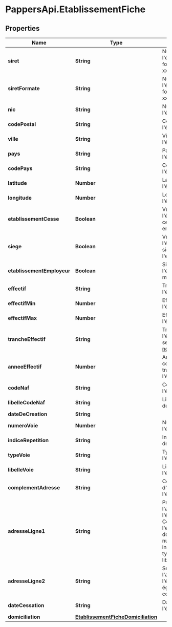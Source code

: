 # PappersApi.EtablissementFiche

## Properties

Name | Type | Description | Notes
------------ | ------------- | ------------- | -------------
**siret** | **String** | Numéro siret de l&#39;établissement au format xxxxxxxxxxxxxx. | [optional] 
**siretFormate** | **String** | Numéro siret de l&#39;établissement au format xxx xxx xxx xxxxx. | [optional] 
**nic** | **String** | Numéro NIC de l&#39;établissement. | [optional] 
**codePostal** | **String** | Code postal de l&#39;établissement. | [optional] 
**ville** | **String** | Ville de l&#39;établissement. | [optional] 
**pays** | **String** | Pays de l&#39;établissement | [optional] 
**codePays** | **String** | Code du pays de l&#39;établissement | [optional] 
**latitude** | **Number** | Latitude de l&#39;établissement. | [optional] 
**longitude** | **Number** | Longitude de l&#39;établissement. | [optional] 
**etablissementCesse** | **Boolean** | Vrai si l&#39;établissement est cessé, faux si il est en activité. | [optional] 
**siege** | **Boolean** | Vrai si l&#39;établissement est siège, faux s&#39;il ne l&#39;est pas. | [optional] 
**etablissementEmployeur** | **Boolean** | Si vrai, l&#39;établissement a au moins un employé. | [optional] 
**effectif** | **String** | Tranche d&#39;effectif de l&#39;établissement. | [optional] 
**effectifMin** | **Number** | Effectif minimal de l&#39;établissement. | [optional] 
**effectifMax** | **Number** | Effectif maximal de l&#39;établissement. | [optional] 
**trancheEffectif** | **String** | Tranche d&#39;effectif de l&#39;établissement, selon la [nomenclature Sirene](https://www.sirene.fr/sirene/public/variable/tefen#:~:text&#x3D;Cette%20variable%20correspond%20%C3%A0%20la,effectif%20salari%C3%A9%20de%20l&#39;entreprise.). | [optional] 
**anneeEffectif** | **Number** | Année correspondante à la tranche d&#39;effectif de l&#39;établissement. | [optional] 
**codeNaf** | **String** | Code NAF de l&#39;établissement. | [optional] 
**libelleCodeNaf** | **String** | Libellé du code NAF de l&#39;établissement. | [optional] 
**dateDeCreation** | **String** |  | [optional] 
**numeroVoie** | **Number** | Numéro de voie de l&#39;établissement. | [optional] 
**indiceRepetition** | **String** | Indice de répétition de l&#39;établissement. | [optional] 
**typeVoie** | **String** | Type de voie de l&#39;établissement. | [optional] 
**libelleVoie** | **String** | Libellé de la voie de l&#39;établissement. | [optional] 
**complementAdresse** | **String** | Complément d&#39;adresse de l&#39;établissement. | [optional] 
**adresseLigne1** | **String** | Première ligne de l&#39;adresse de l&#39;établissement. Correspond à l&#39;ensemble des données numero_voie, indice_repetition, type_voie et libelle_voie. | [optional] 
**adresseLigne2** | **String** | Seconde ligne de l&#39;adresse de l&#39;établissement. Est égal à complement_adresse | [optional] 
**dateCessation** | **String** | Date de fermeture de l&#39;établissement | [optional] 
**domiciliation** | [**EtablissementFicheDomiciliation**](EtablissementFicheDomiciliation.md) |  | [optional] 


